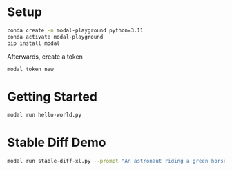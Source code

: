 # Setup

```bash
conda create -n modal-playground python=3.11
conda activate modal-playground
pip install modal
```

Afterwards, create a token

```bash
modal token new
```

# Getting Started

```bash
modal run hello-world.py
```

# Stable Diff Demo

```bash
modal run stable-diff-xl.py --prompt "An astronaut riding a green horse"
```